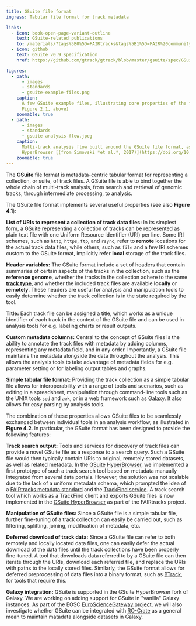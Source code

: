 ```yaml
---
title: GSuite file format
ingress: Tabular file format for track metadata

links:
  - icon: book-open-page-variant-outline
    text: GSuite-related publications
    to: /materials/?tags%5B0%5D=FAIRtracks&tags%5B1%5D=FAIR%20community
  - icon: github
    text: GSuite v0.9 specification
    href: https://github.com/gtrack/gtrack/blob/master/gsuite/spec/GSuite_specification.txt

figures:
  - path:
      - images
      - standards
      - gsuite-example-files.png
    caption:
      A few GSuite example files, illustrating core properties of the file format (detail from
      Figure 2.1, above)
    zoomable: true
  - path:
      - images
      - standards
      - gsuite-analysis-flow.jpeg
    caption:
      Multi-track analysis flow built around the GSuite file format, as implemented in the GSuite
      HyperBrowser [(from Simovski *et al.*, 2017)](https://doi.org/10.1093/gigascience/gix032)
    zoomable: true
---
```


The **GSuite** file format is metadata-centric tabular format for representing a collection, or
suite, of track files. A GSuite file is able to bind together the whole chain of multi-track
analysis, from search and retrieval of genomic tracks, through intermediate processing, to analysis.

The GSuite file format implements several useful properties (see also **Figure 4.1**):

**List of URIs to represent a collection of track data files:** In its simplest form, a GSuite
representing a collection of tracks can be represented as plain text file with one Uniform Resource
Identifier (URI) per line. Some IRI schemes, such as `http`, `https`, `ftp`, and `rsync`, refer to
**remote** locations for the actual track data files, while others, such as `file` and a few IRI
schemes custom to the GSuite format, implicitly refer **local** storage of the track files.

**Header variables:** The GSuite format include a set of headers that contain summaries of certain
aspects of the tracks in the collection, such as the **reference genome**, whether the tracks in the
collection adhere to the same [**track type**](/tracks/#tracks-06-track-types), and whether the
included track files are available **locally** or **remotely**. These headers are useful for
analysis and manipulation tools to easily determine whether the track collection is in the state
required by the tool.

**Title:** Each track file can be assigned a title, which works as a unique identifier of each track
in the context of the GSuite file and can be used in analysis tools for e.g. labeling charts or
result outputs.

**Custom metadata columns:** Central to the concept of GSuite files is the ability to annotate the
track files with metadata by adding columns, representing any metadata field, and in any order.
Importantly, a GSuite file maintains the metadata alongside the data throughout the analysis. This
allows the analysis tools to take advantage of metadata fields for e.g. parameter setting or for
labeling output tables and graphs.

**Simple tabular file format:** Providing the track collection as a simple tabular file allows for
interoperability with a range of tools and scenarios, such as editing in a spreadsheet, manipulation
through command-line tools such as the UNIX tools `sed` and `awk`, or in a web framework such as
[Galaxy](https://galaxyproject.org/). It also allows for easy parsing by analysis tools.

The combination of these properties allows GSuite files to be seamlessly exchanged between
individual tools in an analysis workflow, as illustrated in **Figure 4.2**. In particular, the
GSuite format has been designed to provide the following features:

**Track search output:** Tools and services for discovery of track files can provide a novel GSuite
file as a response to a search query. Such a GSuite file would then typically contain URIs to
original, remotely stored datasets, as well as related metadata. In the
[GSuite HyperBrowser](/services/?tags%5B0%5D=HyperBrowser), we implemented a first prototype of such
a track search tool based on metadata manually integrated from several data portals. However, the
solution was not scalable due to the lack of a uniform metadata schema, which prompted the idea of a
[FAIRtracks metadata standard](/standards/#standards-01-fairtracks) and the
[TrackFind service](/services/?category=Core%20services&tags%5B0%5D=TrackFind). A track search tool
which works as a TrackFind client and exports GSuite files is now implemented in the
[GSuite HyperBrowser](/services/?tags%5B0%5D=HyperBrowser) as part of the FAIRtracks project.

**Manipulation of GSuite files:** Since a GSuite file is a simple tabular file, further fine-tuning
of a track collection can easily be carried out, such as filtering, splitting, joining, modification
of metadata, etc.

**Deferred download of track data:** Since a GSuite file can refer to both remotely and locally
located data files, one can easily defer the actual download of the data files until the track
collections have been properly fine-tuned. A tool that downloads data referred to by a GSuite file
can then iterate through the URIs, download each referred file, and replace the URIs with paths to
the locally stored files. Similarly, the GSuite format allows for deferred preprocessing of data
files into a binary format, such as [BTrack](/standards/#standards-03-gtrack), for tools that
require this.

**Galaxy integration:** GSuite is supported in the GSuite HyperBrowser fork of Galaxy. We are
working on adding support for GSuite in "vanilla" Galaxy instances. As part of the EOSC
[EuroScienceGateway project](https://www.elixir-belgium.org/projects/eurosciencegateway), we will
also investigate whether GSuite can be integrated with
[RO-Crate](https://www.researchobject.org/ro-crate/) as a general mean to maintain matadata
alongside datasets in Galaxy.
